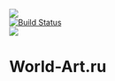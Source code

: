 <img src="http://www.world-art.ru/img/logo.gif" /><br />
[![Build Status](https://travis-ci.org/anime-db/worldart-filler-bundle.png)](https://travis-ci.org/anime-db/worldart-filler-bundle)<br />
<img src="http://www.php.net/images/logos/php5-power-micro.png" />

# World-Art.ru #
